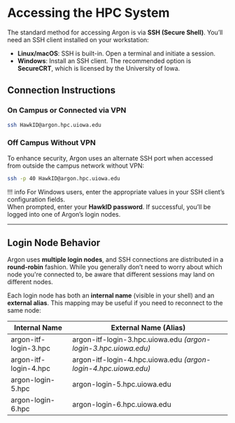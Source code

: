 # Accessing the HPC System
The standard method for accessing Argon is via **SSH (Secure Shell)**. You’ll need an SSH client installed on your workstation:

- **Linux/macOS**: SSH is built-in. Open a terminal and initiate a session.
- **Windows**: Install an SSH client. The recommended option is **SecureCRT**, which is licensed by the University of Iowa.

## Connection Instructions

### On Campus or Connected via VPN

```bash
ssh HawkID@argon.hpc.uiowa.edu
```

### Off Campus Without VPN

To enhance security, Argon uses an alternate SSH port when accessed from outside the campus network without VPN:

```bash
ssh -p 40 HawkID@argon.hpc.uiowa.edu
```

!!! info 
    For Windows users, enter the appropriate values in your SSH client’s configuration fields.  
    When prompted, enter your **HawkID password**. If successful, you’ll be logged into one of Argon’s login nodes.

---

## Login Node Behavior

Argon uses **multiple login nodes**, and SSH connections are distributed in a **round-robin** fashion. While you generally don’t need to worry about which node you're connected to, be aware that different sessions may land on different nodes.

Each login node has both an **internal name** (visible in your shell) and an **external alias**. This mapping may be useful if you need to reconnect to the same node:

| Internal Name              | External Name (Alias)                      |
|---------------------------|--------------------------------------------|
| argon-itf-login-3.hpc     | argon-itf-login-3.hpc.uiowa.edu *(argon-login-3.hpc.uiowa.edu)* |
| argon-itf-login-4.hpc     | argon-itf-login-4.hpc.uiowa.edu *(argon-login-4.hpc.uiowa.edu)* |
| argon-login-5.hpc         | argon-login-5.hpc.uiowa.edu                |
| argon-login-6.hpc         | argon-login-6.hpc.uiowa.edu                |

